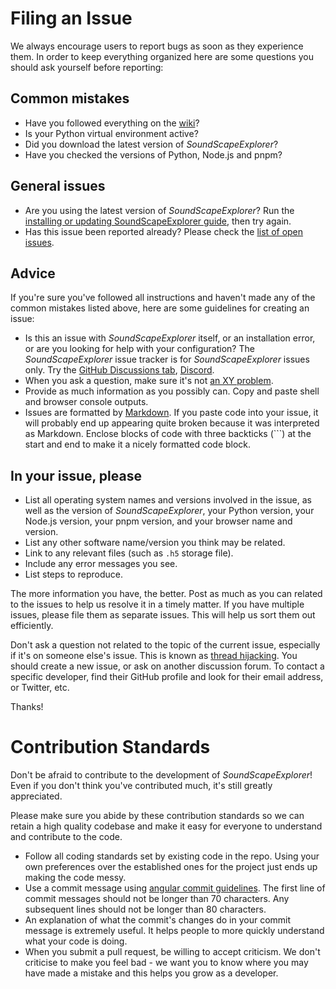 # Filing an Issue

We always encourage users to report bugs as soon as they experience them. In
order to keep everything organized here are some questions you should ask
yourself before reporting:

## Common mistakes

- Have you followed everything on the
  [wiki](https://github.com/sound-scape-explorer/sound-scape-explorer/wiki)?
- Is your Python virtual environment active?
- Did you download the latest version of _SoundScapeExplorer_?
- Have you checked the versions of Python, Node.js and pnpm?

## General issues

- Are you using the latest version of _SoundScapeExplorer_? Run the [installing
  or updating SoundScapeExplorer
  guide](https://github.com/sound-scape-explorer/sound-scape-explorer/wiki/install-sse),
  then try again.
- Has this issue been reported already? Please check the [list of open
  issues](https://github.com/sound-scape-explorer/sound-scape-explorer/issues).

## Advice

If you're sure you've followed all instructions and haven't made any of the
common mistakes listed above, here are some guidelines for creating an issue:

- Is this an issue with _SoundScapeExplorer_ itself, or an installation error, or
  are you looking for help with your configuration? The _SoundScapeExplorer_ issue
  tracker is for _SoundScapeExplorer_ issues only. Try the [GitHub Discussions
  tab](https://github.com/sound-scape-explorer/sound-scape-explorer/discussions),
  [Discord](https://github.com/sound-scape-explorer/sound-scape-explorer/wiki/discord).
- When you ask a question, make sure it's not [an XY
  problem](http://xyproblem.info/).
- Provide as much information as you possibly can. Copy and paste shell and
  browser console outputs.
- Issues are formatted by
  [Markdown](https://guides.github.com/features/mastering-markdown/). If you
  paste code into your issue, it will probably end up appearing quite broken
  because it was interpreted as Markdown. Enclose blocks of code with three
  backticks (\`\`\`) at the start and end to make it a nicely formatted code
  block.

## In your issue, please

- List all operating system names and versions involved in the issue, as well
  as the version of _SoundScapeExplorer_, your Python version, your Node.js
  version, your pnpm version, and your browser name and version.
- List any other software name/version you think may be related.
- Link to any relevant files (such as `.h5` storage file).
- Include any error messages you see.
- List steps to reproduce.

The more information you have, the better. Post as much as you can related to
the issues to help us resolve it in a timely matter. If you have multiple
issues, please file them as separate issues. This will help us sort them out
efficiently.

Don't ask a question not related to the topic of the current issue, especially
if it's on someone else's issue. This is known as [thread
hijacking](http://www.urbandictionary.com/define.php?term=Thread+Hijacking).
You should create a new issue, or ask on another discussion forum. To contact a
specific developer, find their GitHub profile and look for their email address,
or Twitter, etc.

Thanks!

# Contribution Standards

Don't be afraid to contribute to the development of _SoundScapeExplorer_! Even if
you don't think you've contributed much, it's still greatly appreciated.

Please make sure you abide by these contribution standards so we can retain a
high quality codebase and make it easy for everyone to understand and
contribute to the code.

- Follow all coding standards set by existing code in the repo. Using your own
  preferences over the established ones for the project just ends up making the
  code messy.
- Use a commit message using [angular commit
  guidelines](https://github.com/angular/angular/blob/main/CONTRIBUTING.md). The
  first line of commit messages should not be longer than 70 characters. Any
  subsequent lines should not be longer than 80 characters.
- An explanation of what the commit's changes do in your commit message is
  extremely useful. It helps people to more quickly understand what your code is
  doing.
- When you submit a pull request, be willing to accept criticism. We don't
  criticise to make you feel bad - we want you to know where you may have made a
  mistake and this helps you grow as a developer.
